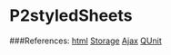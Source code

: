 # P2styledSheets
###References:
[html](https://www.w3schools.com/)
[Storage](https://github.com/profcase/js-gui-storage)
[Ajax](https://github.com/profcase/js-gui-ajax)
[QUnit](https://github.com/profcase/js-gui-with-tests) 
